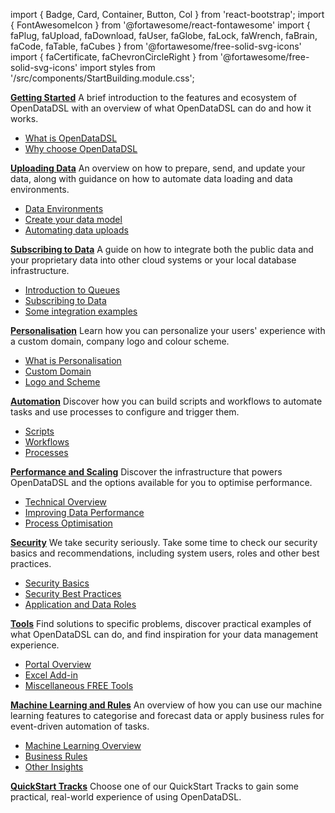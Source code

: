 import { Badge, Card, Container, Button, Col } from 'react-bootstrap';
import { FontAwesomeIcon } from '@fortawesome/react-fontawesome'
import { faPlug, faUpload, faDownload, faUser, faGlobe, faLock, faWrench, faBrain, faCode, faTable, faCubes } from '@fortawesome/free-solid-svg-icons'
import { faCertificate, faChevronCircleRight } from '@fortawesome/free-solid-svg-icons'
import styles from '/src/components/StartBuilding.module.css';

<Container className={styles.datablock}>
    <Card style={{width:"18rem"}}>
        <Card.Header><a href="/docs/discovery"><FontAwesomeIcon icon={faPlug} /><b> Getting Started</b></a></Card.Header>
            <Card.Body>
              <Card.Text>A brief introduction to the features and ecosystem of OpenDataDSL with an overview of what OpenDataDSL can do and how it works.</Card.Text>
              <ul>
                  <li><a href="/docs/discovery#what-is-opendatadsl">What is OpenDataDSL</a></li>
                  <li><a href="/docs/discovery#why-choose-opendatadsl">Why choose OpenDataDSL</a></li>
              </ul>
            </Card.Body>
    </Card>    
    <Card style={{width:"18rem"}}>
        <Card.Header><a href="/docs/discovery/uploading-data"><FontAwesomeIcon icon={faUpload} /><b> Uploading Data</b></a></Card.Header>
            <Card.Body>
              <Card.Text>An overview on how to prepare, send, and update your data, along with guidance on how to automate data loading and data environments.</Card.Text>
              <ul>
                  <li><a href="/docs/discovery/uploading-data#data-environments">Data Environments</a></li>
                  <li><a href="/docs/discovery/uploading-data#create-your-data-model">Create your data model</a></li>
                  <li><a href="/docs/discovery/uploading-data#data-loading">Automating data uploads</a></li>
              </ul>
            </Card.Body>
    </Card>
    <Card style={{width:"18rem"}}>
        <Card.Header><a href="/docs/discovery/subscribing-to-data"><FontAwesomeIcon icon={faDownload} /><b> Subscribing to Data</b></a></Card.Header>
            <Card.Body>
              <Card.Text>A guide on how to integrate both the public data and your proprietary data into other cloud systems or your local database infrastructure.</Card.Text>
              <ul>
                  <li><a href="/docs/discovery/subscribing-to-data#introduction-to-queues">Introduction to Queues</a></li>
                  <li><a href="/docs/discovery/subscribing-to-data#subscribing-to-data">Subscribing to Data</a></li>
                  <li><a href="/docs/discovery/subscribing-to-data#integration-examples">Some integration examples</a></li>
              </ul>
            </Card.Body>
    </Card>
    <Card style={{width:"18rem"}}>
        <Card.Header><a href="/docs/discovery/personalisation"><FontAwesomeIcon icon={faUser} /><b> Personalisation</b></a></Card.Header>
            <Card.Body>
              <Card.Text>Learn how you can personalize your users' experience with a custom domain, company logo and colour scheme.</Card.Text>
              <ul>
                  <li><a href="/docs/discovery/personalisation#what-is-personalisation">What is Personalisation</a></li>
                  <li><a href="/docs/discovery/personalisation#custom-domain">Custom Domain</a></li>
                  <li><a href="/docs/discovery/personalisation#logo-and-scheme">Logo and Scheme</a></li>
              </ul>
            </Card.Body>
    </Card>
    <Card style={{width:"18rem"}}>
        <Card.Header><a href="/docs/discovery/automation"><FontAwesomeIcon icon={faGlobe} /><b> Automation</b></a></Card.Header>
            <Card.Body>
              <Card.Text>Discover how you can build scripts and workflows to automate tasks and use processes to configure and trigger them.</Card.Text>
              <ul>
                  <li><a href="/docs/discovery/automation#scripts">Scripts</a></li>
                  <li><a href="/docs/discovery/automation#workflows">Workflows</a></li>
                  <li><a href="/docs/discovery/automation#processes">Processes</a></li>
              </ul>
            </Card.Body>
    </Card>
    <Card style={{width:"18rem"}}>
        <Card.Header><a href="/docs/discovery/performance-and-scaling"><FontAwesomeIcon icon={faUser} /><b> Performance and Scaling</b></a></Card.Header>
            <Card.Body>
              <Card.Text>Discover the infrastructure that powers OpenDataDSL and the options available for you to optimise performance.</Card.Text>
              <ul>
                  <li><a href="/docs/discovery/performance-and-scaling#technical-overview">Technical Overview</a></li>
                  <li><a href="/docs/discovery/performance-and-scaling#improving-data-performance">Improving Data Performance</a></li>
                  <li><a href="/docs/discovery/performance-and-scaling#process-optimisation">Process Optimisation</a></li>
              </ul>
            </Card.Body>
    </Card>
    <Card style={{width:"18rem"}}>
        <Card.Header><a href="/docs/discovery/security"><FontAwesomeIcon icon={faLock} /><b> Security</b></a></Card.Header>
            <Card.Body>
              <Card.Text>We take security seriously. Take some time to check our security basics and recommendations, including system users, roles and other best practices.</Card.Text>
              <ul>
                  <li><a href="/docs/discovery/security#security-basics">Security Basics</a></li>
                  <li><a href="/docs/discovery/security#security-best-practices">Security Best Practices</a></li>
                  <li><a href="/docs/discovery/security#application-and-data-roles">Application and Data Roles</a></li>
              </ul>
            </Card.Body>
    </Card>
    <Card style={{width:"18rem"}}>
        <Card.Header><a href="/docs/discovery/tools"><FontAwesomeIcon icon={faWrench} /><b> Tools</b></a></Card.Header>
            <Card.Body>
              <Card.Text>Find solutions to specific problems, discover practical examples of what OpenDataDSL can do, and find inspiration for your data management experience.</Card.Text>
              <ul>
                  <li><a href="/docs/discovery/tools#portal-overview">Portal Overview</a></li>
                  <li><a href="/docs/discovery/tools#excel-add-in">Excel Add-in</a></li>
                  <li><a href="/docs/discovery/tools#miscellaneous-opensource-tools">Miscellaneous FREE Tools</a></li>
              </ul>
            </Card.Body>
    </Card>
    <Card style={{width:"18rem"}}>
        <Card.Header><a href="/docs/discovery/machine-learning-and-rules"><FontAwesomeIcon icon={faBrain} /><b> Machine Learning and Rules</b></a></Card.Header>
            <Card.Body>
              <Card.Text>An overview of how you can use our machine learning features to categorise and forecast data or apply business rules for event-driven automation of tasks.</Card.Text>
              <ul>
                  <li><a href="/docs/discovery/machine-learning-and-rules#machine-learning-overview">Machine Learning Overview</a></li>
                  <li><a href="/docs/discovery/machine-learning-and-rules#business-rules">Business Rules</a></li>
                  <li><a href="/docs/discovery/machine-learning-and-rules#other-insights">Other Insights</a></li>
              </ul>
            </Card.Body>
    </Card>
    <Card style={{width:"100%"}}>
        <Card.Header><a href="/docs/discovery/quick-start"><FontAwesomeIcon icon={faChevronCircleRight} /><b> QuickStart Tracks</b></a></Card.Header>
            <Card.Body>
              <Card.Text>Choose one of our QuickStart Tracks to gain some practical, real-world experience of using OpenDataDSL.</Card.Text>
            </Card.Body>
    </Card>
</Container>